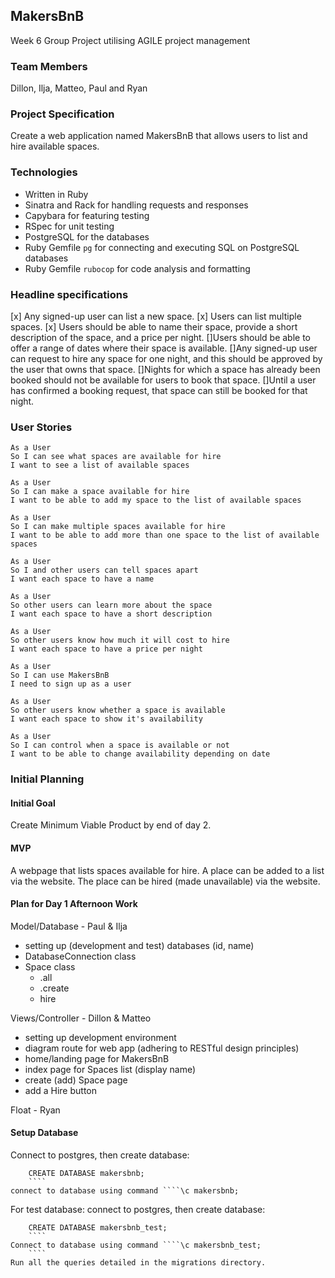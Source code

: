 ## MakersBnB

Week 6 Group Project utilising AGILE project management

### Team Members

Dillon, Ilja, Matteo, Paul and Ryan

### Project Specification

Create a web application named MakersBnB that allows users to list and hire available spaces.

### Technologies

- Written in Ruby
- Sinatra and Rack for handling requests and responses
- Capybara for featuring testing
- RSpec for unit testing
- PostgreSQL for the databases
- Ruby Gemfile ```pg``` for connecting and executing SQL on PostgreSQL databases
- Ruby Gemfile ```rubocop``` for code analysis and formatting

### Headline specifications

[x] Any signed-up user can list a new space.
[x] Users can list multiple spaces.
[x] Users should be able to name their space, provide a short description of the space, and a price per night.
[]Users should be able to offer a range of dates where their space is available.
[]Any signed-up user can request to hire any space for one night, and this should be approved by the user that owns that space.
[]Nights for which a space has already been booked should not be available for users to book that space.
[]Until a user has confirmed a booking request, that space can still be booked for that night.

### User Stories

```
As a User
So I can see what spaces are available for hire
I want to see a list of available spaces

As a User
So I can make a space available for hire
I want to be able to add my space to the list of available spaces

As a User
So I can make multiple spaces available for hire
I want to be able to add more than one space to the list of available spaces

As a User
So I and other users can tell spaces apart
I want each space to have a name

As a User
So other users can learn more about the space
I want each space to have a short description

As a User
So other users know how much it will cost to hire
I want each space to have a price per night

As a User
So I can use MakersBnB
I need to sign up as a user

As a User
So other users know whether a space is available
I want each space to show it's availability

As a User
So I can control when a space is available or not
I want to be able to change availability depending on date
```


### Initial Planning

#### Initial Goal
Create Minimum Viable Product by end of day 2.

#### MVP
A webpage that lists spaces available for hire.
A place can be added to a list via the website.
The place can be hired (made unavailable) via the website.


#### Plan for Day 1 Afternoon Work

Model/Database - Paul & Ilja

- setting up (development and test) databases (id, name)
- DatabaseConnection class
- Space class
  - .all
  - .create
  - hire

Views/Controller - Dillon & Matteo

- setting up development environment
- diagram route for web app (adhering to RESTful design principles)
- home/landing page for MakersBnB
- index page for Spaces list (display name)
- create (add) Space page
- add a Hire button

Float - Ryan

#### Setup Database
Connect to postgres, then create database:
```` psql postgres;
    CREATE DATABASE makersbnb;
    ````
connect to database using command ````\c makersbnb;
````
For test database: connect to postgres, then create database:
```` psql postgres;
    CREATE DATABASE makersbnb_test;
    ````
Connect to database using command ````\c makersbnb_test;
    ````
Run all the queries detailed in the migrations directory.
